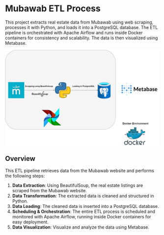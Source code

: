 # **Mubawab ETL Process**

This project extracts real estate data from Mubawab using web scraping, processes it with Python, and loads it into a PostgreSQL database. The ETL pipeline is orchestrated with Apache Airflow and runs inside Docker containers for consistency and scalability. The data is then visualized using Metabase.

![ETL Process Diagram](images/etl.png)
## **Overview**

This ETL pipeline retrieves data from the Mubawab website and performs the following steps:

1. **Data Extraction**: Using BeautifulSoup, the real estate listings are scraped from the Mubawab website.
2. **Data Transformation**: The extracted data is cleaned and structured in Python.
3. **Data Loading**: The cleaned data is inserted into a PostgreSQL database.
4. **Scheduling & Orchestration**: The entire ETL process is scheduled and monitored with Apache Airflow, running inside Docker containers for easy deployment.
5. **Data Visualization**: Visualize and analyze the data using Metabase.
